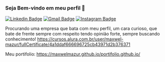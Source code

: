 ### Seja Bem-vindo em meu perfil 👋

<p><a href="https://www.linkedin.com/in/maxwel-bueno-mazur-9a5912142/" rel="nofollow"><img src="https://camo.githubusercontent.com/7653fa550ec62234e511e45e50206a020518907e399becbab494a31541e34e24/68747470733a2f2f696d672e736869656c64732e696f2f62616467652f2d4c696e6b6564496e2d626c75653f7374796c653d666c6174266c6f676f3d4c696e6b6564696e266c6f676f436f6c6f723d7768697465266c696e6b3d68747470733a2f2f7777772e6c696e6b6564696e2e636f6d2f696e2f726562656363616d616e7a692f" alt="Linkedin Badge" data-canonical-src="https://img.shields.io/badge/-LinkedIn-blue?style=flat&amp;logo=Linkedin&amp;logoColor=white&amp;link=https://www.linkedin.com/in/rebeccamanzi/" style="max-width:100%;"></a>
<a href="maxwel.mazur@gmail.com"><img src="https://camo.githubusercontent.com/ec94fc9cd6d7d2d4e5a22b1c4c15dd8213a08450572046d1227fc2e11e12e25a/68747470733a2f2f696d672e736869656c64732e696f2f62616467652f2d476d61696c2d6331343433383f7374796c653d666c6174266c6f676f3d476d61696c266c6f676f436f6c6f723d7768697465266c696e6b3d6d61696c746f3a726562656363616d616e7a6940676d61696c2e636f6d" alt="Gmail Badge" data-canonical-src="https://img.shields.io/badge/-Gmail-c14438?style=flat&amp;logo=Gmail&amp;logoColor=white&amp;link=mailto:rebeccamanzi@gmail.com" style="max-width:100%;"></a>
<a href="https://www.instagram.com/maxwelmazur/" rel="nofollow"><img src="https://camo.githubusercontent.com/102f446542909313a410ae458adf15f3266fdfd34e84560477b236b771086cf2/68747470733a2f2f696d672e736869656c64732e696f2f62616467652f2d496e7374616772616d2d4331333538343f7374796c653d666c6174266c6162656c436f6c6f723d433133353834266c6f676f3d696e7374616772616d266c6f676f436f6c6f723d7768697465266c696e6b3d68747470733a2f2f7777772e696e7374616772616d2e636f6d2f636f64657077722f" alt="Instagram Badge" data-canonical-src="https://img.shields.io/badge/-Instagram-C13584?style=flat&amp;labelColor=C13584&amp;logo=instagram&amp;logoColor=white&amp;link=https://www.instagram.com/codepwr/" style="max-width:100%;"></a></p>


Procurando uma empresa que bata com meu perfil,
um cara curioso, que bate de frente sempre com respeito tendo opinião forte,
sempre buscando conhecimento! https://cursos.alura.com.br/user/maxwel-mazur/fullCertificate/4a1ddaf666696725cb43971d2b376371

Meu portifolio: https://maxwelmazur.github.io/portifolio.github.io/

<!--

**MaxwelMazur/MaxwelMazur** is a ✨ _special_ ✨ repository because its `README.md` (this file) appears on your GitHub profile.

Here are some ideas to get you started:

- 🔭 I’m currently working on ...
- 🌱 I’m currently learning ...
- 👯 I’m looking to collaborate on ...
- 🤔 I’m looking for help with ...
- 💬 Ask me about ...
- 📫 How to reach me: ...
- 😄 Pronouns: ...
- ⚡ Fun fact: ...
-->

